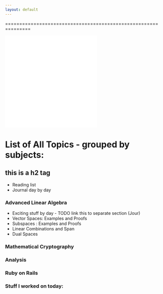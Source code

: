 ```yaml
---
layout: default
---
```


===============================================================

![My Journal](journal.md)
![My Reading Log](reading.md)

# List of All Topics - grouped by subjects:
## this is a h2 tag 
  * Reading list
  * Journal day by day
### Advanced Linear Algebra
* Exciting stuff by day - TODO link this to separate section (Jour)
* Vector Spaces: Examples and Proofs
* Subspaces : Examples and Proofs
* Linear Combinations and Span
* Dual Spaces
### Mathematical Cryptography
### Analysis
### Ruby on Rails
### Stuff I worked on today:

